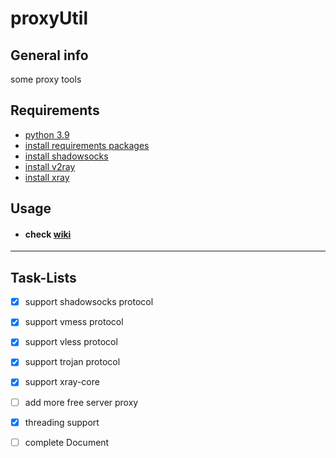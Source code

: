 # proxyUtil

## General info
some proxy tools

## Requirements
- [python 3.9](https://www.python.org/downloads)
- [install requirements packages](https://gist.github.com/mheidari98/8ae29b88bd98f8f59828b0ec112811e7)
- [install shadowsocks](https://github.com/shadowsocks/shadowsocks-libev#installation)    
- [install v2ray](https://www.v2fly.org/en_US/guide/install.html)
- [install xray](https://github.com/XTLS/Xray-core#installation)

## Usage
  + #### check [wiki](https://github.com/mheidari98/proxyUtil/wiki)

---

## Task-Lists
- [x] support shadowsocks protocol
- [x] support vmess protocol
- [x] support vless protocol
- [x] support trojan protocol
- [x] support xray-core
- [ ] add more free server proxy
- [x] threading support
- [ ] complete Document

